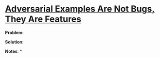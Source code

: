 # [Adversarial Examples Are Not Bugs, They Are Features](https://arxiv.org/pdf/1905.02175v2.pdf)

**Problem**: 

**Solution**: 

**Notes**:
* 


